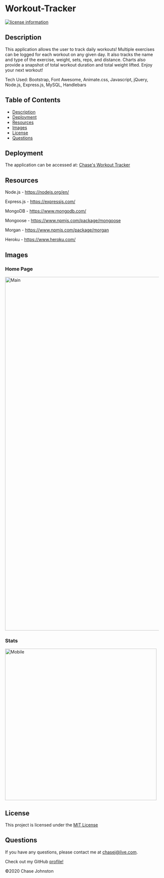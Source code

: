 # Workout-Tracker
[![license information](https://img.shields.io/badge/license-MIT-blue)](https://github.com/johnstoc13/Workout-Tracker/blob/master/LICENSE)

## Description

This application allows the user to track daily workouts! Multiple exercises can be logged for each workout on any given day. It also tracks the name and type of the exercise, weight, sets, reps, and distance. Charts also provide a snapshot of total workout duration and total weight lifted. Enjoy your next workout!

Tech Used: Bootstrap, Font Awesome, Animate.css, Javascript, jQuery, Node.js, Express.js, MySQL, Handlebars

## Table of Contents
- [Description](#description)
- [Deployment](#deployment)
- [Resources](#resources)
- [Images](#images)
- [License](#license)
- [Questions](#questions)

## Deployment

The application can be accessed at: [Chase's Workout Tracker](https://chases-workout-tracker.herokuapp.com/)

## Resources

Node.js - https://nodejs.org/en/

Express.js - https://expressjs.com/

MongoDB - https://www.mongodb.com/

Mongoose - https://www.npmjs.com/package/mongoose

Morgan - https://www.npmjs.com/package/morgan

Heroku - https://www.heroku.com/


## Images

### Home Page
<img width="1157" alt="Main" src="https://user-images.githubusercontent.com/66090689/93384867-603f4080-f833-11ea-9648-e9b90f2dfd0e.png">

### Stats
<img width="496" alt="Mobile" src="https://user-images.githubusercontent.com/66090689/93384873-61706d80-f833-11ea-93dc-ed24ea7e59c7.png">


## License

This project is licensed under the [MIT License](https://github.com/johnstoc13/Workout-Tracker/blob/master/LICENSE)

## Questions

If you have any questions, please contact me at [chasej@live.com](mailto:chasej@live.com).

Check out my GitHub [profile!](https://github.com/johnstoc13)

©2020 Chase Johnston

